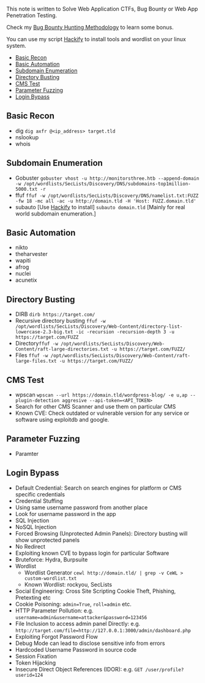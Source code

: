 This note is written to Solve Web Application CTFs, Bug Bounty or Web App Penetration Testing.

Check my [Bug Bounty Hunting Methodology](https://github.com/ZishanAdThandar/pentest/blob/main/notes/BugBountyHuntingMethodology.md) to learn some bonus.

You can use my script [Hackify](https://github.com/ZishanAdThandar/hackify) to install tools and wordlist on your linux system.

- [Basic Recon](#basic-recon)
- [Basic Automation](#basic-recon-automation)
- [Subdomain Enumeration](#subdomain-enumeration)
- [Directory Busting](#directory-busting)
- [CMS Test](#cms-test)
- [Parameter Fuzzing](#parameter-fuzzing)
- [Login Bypass](#login-bypass)

## Basic Recon
- dig `dig axfr @<ip_address> target.tld`
- nslookup
- whois
  
## Subdomain Enumeration
- Gobuster ```gobuster vhost -u http://monitorsthree.htb --append-domain -w /opt/wordlists/SecLists/Discovery/DNS/subdomains-top1million-5000.txt -r```
- ffuf ```ffuf -w /opt/wordlists/SecLists/Discovery/DNS/namelist.txt:FUZZ -fw 18 -mc all -ac -u http://domain.tld -H 'Host: FUZZ.domain.tld'```
- subauto [Use [Hackify](https://github.com/ZishanAdThandar/hackify) to install] `subauto domain.tld` [Mainly for real world subdomain enumeration.]

## Basic Automation
- nikto
- theharvester
- wapiti
- afrog
- nuclei
- acunetix
  
## Directory Busting
- DIRB `dirb https://target.com/`
- Recursive directory busting `ffuf -w /opt/wordlists/SecLists/Discovery/Web-Content/directory-list-lowercase-2.3-big.txt -ic -recursion -recursion-depth 3 -u https://target.com/FUZZ`
- Directory`ffuf -w /opt/wordlists/SecLists/Discovery/Web-Content/raft-large-directories.txt -u https://target.com/FUZZ/`
- Files `ffuf -w /opt/wordlists/SecLists/Discovery/Web-Content/raft-large-files.txt -u https://target.com/FUZZ/`

## CMS Test
- wpscan `wpscan --url https://domain.tld/wordpress-blog/ -e u,ap --plugin-detection aggresive --api-token=<API_TOKEN>`
- Search for other CMS Scanner and use them on particular CMS
- Known CVE: Check outdated or vulnerable version for any service or software using exploitdb and google.

## Parameter Fuzzing
- Paramter ``` ```

## Login Bypass
- Default Credential: Search on search engines for platform or CMS specific credentials
- Credential Stuffing
 - Using same username password from another place
 - Look for username password in the app
- SQL Injection
- NoSQL Injection
- Forced Browsing (Unprotected Admin Panels): Directory busting will show unprotected panels
- No Redirect
- Exploiting known CVE to bypass login for particular Software
- Bruteforce: Hydra, Burpsuite
 - Wordlist
   - Wordlist Generator `cewl http://domain.tld/ | grep -v CeWL > custom-wordlist.txt`
   - Known Wordlist: rockyou, SecLists
- Social Engineering: Cross Site Scripting Cookie Theft, Phishing, Pretexting etc
- Cookie Poisoning: `admin=True`, `roll=admin` etc.
- HTTP Parameter Pollution: e.g. `username=admin&username=attacker&password=123456`
- File Inclusion to access admin panel Directly: e.g. `http://target.com/file=http://127.0.0.1:3000/admin/dashboard.php` 
- Exploiting Forgot Password Flow
- Debug Mode can lead to disclose sensitive info from errors
- Hardcoded Username Password in source code
- Session Fixation
- Token Hijacking
- Insecure Direct Object References (IDOR): e.g. `GET /user/profile?userid=124`






